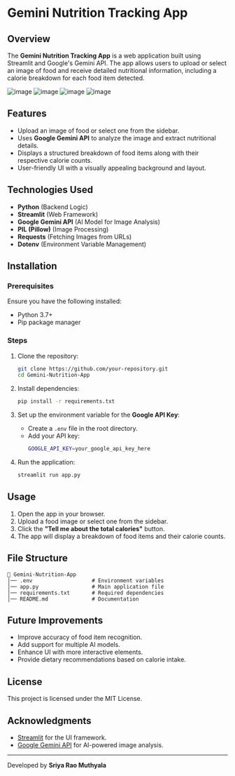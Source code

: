 # Gemini Nutrition Tracking App

## Overview
The **Gemini Nutrition Tracking App** is a web application built using Streamlit and Google's Gemini API. The app allows users to upload or select an image of food and receive detailed nutritional information, including a calorie breakdown for each food item detected.

![image](https://github.com/user-attachments/assets/c24b50c0-9f2f-4ca5-a4a4-99bffbb41a83)
![image](https://github.com/user-attachments/assets/a6d4d217-ed23-4b25-99ed-57243b678a7f)
![image](https://github.com/user-attachments/assets/8dd1a10e-8ae4-4cbe-9410-827a3f35c0bd)
![image](https://github.com/user-attachments/assets/ea981e99-b62c-4db5-847e-a22f9a27aece)


## Features
- Upload an image of food or select one from the sidebar.
- Uses **Google Gemini API** to analyze the image and extract nutritional details.
- Displays a structured breakdown of food items along with their respective calorie counts.
- User-friendly UI with a visually appealing background and layout.

## Technologies Used
- **Python** (Backend Logic)
- **Streamlit** (Web Framework)
- **Google Gemini API** (AI Model for Image Analysis)
- **PIL (Pillow)** (Image Processing)
- **Requests** (Fetching Images from URLs)
- **Dotenv** (Environment Variable Management)

## Installation
### Prerequisites
Ensure you have the following installed:
- Python 3.7+
- Pip package manager

### Steps
1. Clone the repository:
   ```sh
   git clone https://github.com/your-repository.git
   cd Gemini-Nutrition-App
   ```

2. Install dependencies:
   ```sh
   pip install -r requirements.txt
   ```

3. Set up the environment variable for the **Google API Key**:
   - Create a `.env` file in the root directory.
   - Add your API key:
     ```sh
     GOOGLE_API_KEY=your_google_api_key_here
     ```

4. Run the application:
   ```sh
   streamlit run app.py
   ```

## Usage
1. Open the app in your browser.
2. Upload a food image or select one from the sidebar.
3. Click the **"Tell me about the total calories"** button.
4. The app will display a breakdown of food items and their calorie counts.

## File Structure
```
📂 Gemini-Nutrition-App
│── .env                   # Environment variables
│── app.py                 # Main application file
│── requirements.txt       # Required dependencies
│── README.md              # Documentation
```

## Future Improvements
- Improve accuracy of food item recognition.
- Add support for multiple AI models.
- Enhance UI with more interactive elements.
- Provide dietary recommendations based on calorie intake.

## License
This project is licensed under the MIT License.

## Acknowledgments
- [Streamlit](https://streamlit.io/) for the UI framework.
- [Google Gemini API](https://ai.google.dev/) for AI-powered image analysis.

---
Developed by **Sriya Rao Muthyala**


